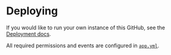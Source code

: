 # Deploying

If you would like to run your own instance of this GitHub, see the [Deployment docs](https://probot.github.io/docs/deployment/).

All required permissions and events are configured in [`app.yml`](../app.yml).
